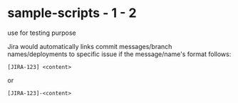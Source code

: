 # sample-scripts - 1 - 2
use for testing purpose

Jira would automatically links commit messages/branch names/deployments to specific issue if the message/name's format follows:
```
[JIRA-123] <content>
```
or
```
[JIRA-123]-<content>
```
